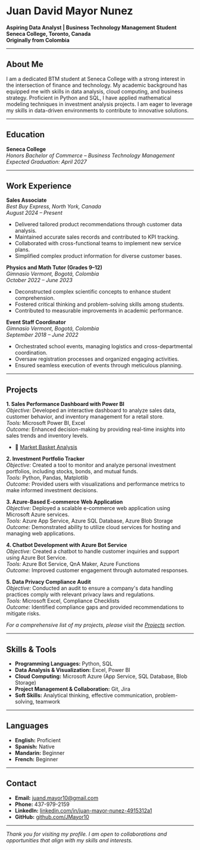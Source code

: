 # Juan David Mayor Nunez

**Aspiring Data Analyst | Business Technology Management Student**  
**Seneca College, Toronto, Canada**  
**Originally from Colombia**

---

## About Me

I am a dedicated BTM student at Seneca College with a strong interest in the intersection of finance and technology. My academic background has equipped me with skills in data analysis, cloud computing, and business strategy. Proficient in Python and SQL, I have applied mathematical modeling techniques in investment analysis projects. I am eager to leverage my skills in data-driven environments to contribute to innovative solutions.

---

## Education

**Seneca College**  
*Honors Bachelor of Commerce – Business Technology Management*  
*Expected Graduation: April 2027*

---

## Work Experience

**Sales Associate**  
*Best Buy Express, North York, Canada*  
*August 2024 – Present*

- Delivered tailored product recommendations through customer data analysis.
- Maintained accurate sales records and contributed to KPI tracking.
- Collaborated with cross-functional teams to implement new service plans.
- Simplified complex product information for diverse customer bases.

**Physics and Math Tutor (Grades 9–12)**  
*Gimnasio Vermont, Bogotá, Colombia*  
*October 2022 – June 2023*

- Deconstructed complex scientific concepts to enhance student comprehension.
- Fostered critical thinking and problem-solving skills among students.
- Contributed to measurable improvements in academic performance.

**Event Staff Coordinator**  
*Gimnasio Vermont, Bogotá, Colombia*  
*September 2018 – June 2022*

- Orchestrated school events, managing logistics and cross-departmental coordination.
- Oversaw registration processes and organized engaging activities.
- Ensured seamless execution of events through meticulous planning.

---

## Projects

**1. Sales Performance Dashboard with Power BI**  
*Objective:* Developed an interactive dashboard to analyze sales data, customer behavior, and inventory management for a retail store.  
*Tools:* Microsoft Power BI, Excel  
*Outcome:* Enhanced decision-making by providing real-time insights into sales trends and inventory levels.
- 🛒 [Market Basket Analysis](https://github.com/JMayor10/Sano_Freco)

**2. Investment Portfolio Tracker**  
*Objective:* Created a tool to monitor and analyze personal investment portfolios, including stocks, bonds, and mutual funds.  
*Tools:* Python, Pandas, Matplotlib  
*Outcome:* Provided users with visualizations and performance metrics to make informed investment decisions.

**3. Azure-Based E-commerce Web Application**  
*Objective:* Deployed a scalable e-commerce web application using Microsoft Azure services.  
*Tools:* Azure App Service, Azure SQL Database, Azure Blob Storage  
*Outcome:* Demonstrated ability to utilize cloud services for hosting and managing web applications.

**4. Chatbot Development with Azure Bot Service**  
*Objective:* Created a chatbot to handle customer inquiries and support using Azure Bot Service.  
*Tools:* Azure Bot Service, QnA Maker, Azure Functions  
*Outcome:* Improved customer engagement through automated responses.

**5. Data Privacy Compliance Audit**  
*Objective:* Conducted an audit to ensure a company's data handling practices comply with relevant privacy laws and regulations.  
*Tools:* Microsoft Excel, Compliance Checklists  
*Outcome:* Identified compliance gaps and provided recommendations to mitigate risks.

*For a comprehensive list of my projects, please visit the [Projects](https://github.com/JMayor10/Projects-Portafolio) section.*

---

## Skills & Tools

- **Programming Languages:** Python, SQL
- **Data Analysis & Visualization:** Excel, Power BI
- **Cloud Computing:** Microsoft Azure (App Service, SQL Database, Blob Storage)
- **Project Management & Collaboration:** Git, Jira
- **Soft Skills:** Analytical thinking, effective communication, problem-solving, teamwork

---

## Languages

- **English:** Proficient
- **Spanish:** Native
- **Mandarin:** Beginner
- **French:** Beginner

---

## Contact

- **Email:** [juand.mayor10@gmail.com](mailto:juand.mayor10@gmail.com)
- **Phone:** 437-979-2159
- **LinkedIn:** [linkedin.com/in/juan-mayor-nunez-4915312a1](https://www.linkedin.com/in/juan-mayor-nunez-4915312a1/)
- **GitHub:** [github.com/JMayor10](https://github.com/JMayor10)

---

*Thank you for visiting my profile. I am open to collaborations and opportunities that align with my skills and interests.*
